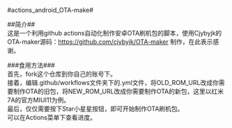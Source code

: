 #actions_android_OTA-make#

##简介##<br>
这是一个利用github actions自动化制作安卓OTA刷机包的脚本，使用Cjybyjk的OTA-maker源码：https://github.com/cjybyjk/OTA-maker 制作，在此表示感谢。

###食用方法###<br>
首先，fork这个仓库到你自己的账号下。<br>
接着，编辑.github/workflows文件夹下的.yml文件，将OLD_ROM_URL改成你需要制作OTA的旧包，将NEW_ROM_URL改成你需要制作OTA的新包，这里以红米7A的官方MIUI11为例。<br>
最后，仅仅需要按下Star小星星按钮，即可开始制作OTA刷机包。<br>
可以在Actions菜单下查看进度。
